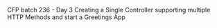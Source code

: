 CFP batch 236 - Day 3 Creating a Single Controller supporting multiple HTTP Methods and start a Greetings App